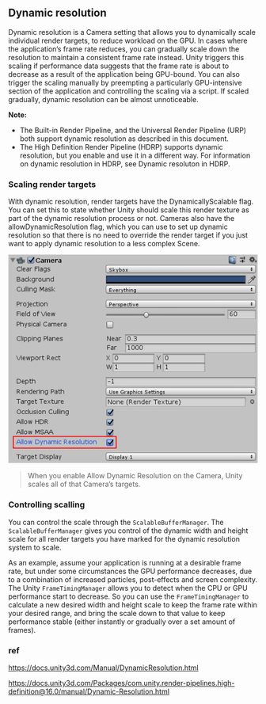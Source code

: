## Dynamic resolution

Dynamic resolution is a Camera setting that allows you to dynamically scale individual render targets, to reduce workload on the GPU. In cases where the application’s frame rate reduces, you can gradually scale down the resolution to maintain a consistent frame rate instead. Unity triggers this scaling if performance data suggests that the frame rate is about to decrease as a result of the application being GPU-bound. You can also trigger the scaling manually by preempting a particularly GPU-intensive section of the application and controlling the scaling via a script. If scaled gradually, dynamic resolution can be almost unnoticeable.
 
 
**Note:** 
- The Built-in Render Pipeline, and the Universal Render Pipeline (URP) both support dynamic resolution as described in this document.
- The High Definition Render Pipeline (HDRP) supports dynamic resolution, but you enable and use it in a different way. For information on dynamic resolution in HDRP, see Dynamic resoluton in HDRP.

### Scaling render targets
With dynamic resolution, render targets have the DynamicallyScalable flag. You can set this to state whether Unity should scale this render texture as part of the dynamic resolution process or not. Cameras also have the allowDynamicResolution flag, which you can use to set up dynamic resolution so that there is no need to override the render target if you just want to apply dynamic resolution to a less complex Scene.

![](./DynamicResolution.png)

> When you enable Allow Dynamic Resolution on the Camera, Unity scales all of that Camera’s targets.


### Controlling scalling
You can control the scale through the `ScalableBufferManager`. The `ScalableBufferManager` gives you control of the dynamic width and height scale for all render targets you have marked for the dynamic resolution system to scale.

As an example, assume your application is running at a desirable frame rate, but under some circumstances the GPU performance decreases, due to a combination of increased particles, post-effects and screen complexity. The Unity `FrameTimingManager` allows you to detect when the CPU or GPU performance start to decrease. So you can use the `FrameTimingManager` to calculate a new desired width and height scale to keep the frame rate within your desired range, and bring the scale down to that value to keep performance stable (either instantly or gradually over a set amount of frames).





### ref
https://docs.unity3d.com/Manual/DynamicResolution.html

https://docs.unity3d.com/Packages/com.unity.render-pipelines.high-definition@16.0/manual/Dynamic-Resolution.html

